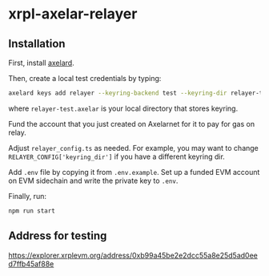 # xrpl-axelar-relayer

## Installation

First, install [axelard](https://github.com/axelarnetwork/axelar-core).

Then, create a local test credentials by typing:

```bash
axelard keys add relayer --keyring-backend test --keyring-dir relayer-test.axelar
```

where `relayer-test.axelar` is your local directory that stores keyring.

Fund the account that you just created on Axelarnet for it to pay for gas on relay.

Adjust `relayer_config.ts` as needed. For example, you may want to change `RELAYER_CONFIG['keyring_dir']` if you have a different keyring dir.

Add `.env` file by copying it from `.env.example`. Set up a funded EVM account on EVM sidechain and write the private key to `.env`.

Finally, run:

```bash
npm run start
```

## Address for testing

https://explorer.xrplevm.org/address/0xb99a45be2e2dcc55a8e25d5ad0eed7ffb45af88e
